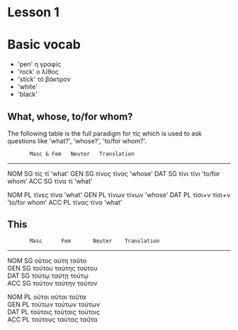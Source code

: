 Lesson 1
========

Basic vocab
===========

-   'pen' η γραφίς
-   'rock' ο λίθος
-   'stick' τό βάκτρον
-   'white'
-   'black'

What, whose, to/for whom?
-------------------------

The following table is the full paradigm for τίς which is used to ask
questions like 'what?', 'whose?', 'to/for whom?'.

           Masc & Fem   Neuter   Translation
  -------- ------------ -------- ---------------
  NOM SG   τίς          τί       'what'
  GEN SG   τίνος        τίνος    'whose'
  DAT SG   τίνι         τίνι     'to/for whom'
  ACC SG   τίνα         τί       'what'
                                 
  NOM PL   τίνες        τίνα     'what'
  GEN PL   τίνων        τίνων    'whose'
  DAT PL   τίσι+ν       τίσι+ν   'to/for whom'
  ACC PL   τίνας        τίνα     'what'

This
----

           Masc      Fem       Neuter    Translation
  -------- --------- --------- --------- -------------
  NOM SG   οῦτος     αύτη      τοῦτο     
  GEN SG   τούτου    ταύτης    τούτου    
  DAT SG   τούτῳ     ταύτῃ     τούτῳ     
  ACC SG   τούτον    ταύτην    τούτον    
                                         
  NOM PL   οῦτοι     αῦται     τοῦτα     
  GEN PL   τούτων    τούτων    τούτων    
  DAT PL   τούτοις   τούταις   τούτοις   
  ACC PL   τούτους   ταύτας    ταῦτα     
